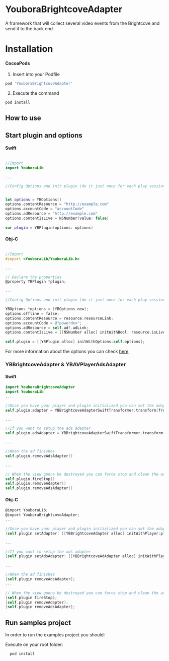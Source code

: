 
# YouboraBrightcoveAdapter

A framework that will collect several video events from the Brightcove and send it to the back end

# Installation

#### CocoaPods

1. Insert into your Podfile

```bash
pod 'YouboraBrightcoveAdapter'
```

2. Execute the command
```bash
pod install
```
## How to use

## Start plugin and options

#### Swift

```swift

//Import
import YouboraLib

...

//Config Options and init plugin (do it just once for each play session)


let options = YBOptions()
options.contentResource = "http://example.com"
options.accountCode = "accountCode"
options.adResource = "http://example.com"
options.contentIsLive = NSNumber(value: false)
    
var plugin = YBPlugin(options: options)
```

#### Obj-C

```objectivec

//Import
#import <YouboraLib/YouboraLib.h>

...

// Declare the properties
@property YBPlugin *plugin;

...

//Config Options and init plugin (do it just once for each play session)

YBOptions *options = [YBOptions new];
options.offline = false;
options.contentResource = resource.resourceLink;
options.accountCode = @"powerdev";
options.adResource = self.ad?.adLink;
options.contentIsLive = [[NSNumber alloc] initWithBool: resource.isLive];
        
self.plugin = [[YBPlugin alloc] initWithOptions:self.options];
```

For more information about the options you can check [here](http://developer.nicepeopleatwork.com/apidocs/ios6/Classes/YBOptions.html)

### YBBrightcoveAdapter & YBAVPlayerAdsAdapter

#### Swift

```swift
import YouboraBrightcoveAdapter
import YouboraLib
...

//Once you have your player and plugin initialized you can set the adapter
self.plugin.adapter = YBBrightcoveAdapterSwiftTransformer.transform(from: YBBrightcoveAdapter(player: player))

...

//If you want to setup the ads adapter
self.plugin.adsAdapter = YBBrightcoveAdapterSwiftTransformer.transform(fromAdsAdapter: YBBrightcoveAdAdapter(player: player))

...

//When the ad finishes 
self.plugin.removeAdsAdapter()

...

// When the view gonna be destroyed you can force stop and clean the adapters in order to make sure you avoid retain cycles  
self.plugin.fireStop()
self.plugin.removeAdapter()
self.plugin.removeAdsAdapter()
```

#### Obj-C

```objectivec
@import YouboraLib;
@import YouboraBrightcoveAdapter;
...

//Once you have your player and plugin initialized you can set the adapter
[self.plugin setAdapter: [[YBBrightcoveAdapter alloc] initWithPlayer:player]];

...

//If you want to setup the ads adapter
[self.plugin setAdsAdapter: [[YBBrightcoveAdAdapter alloc] initWithPlayer:player]];

...

//When the ad finishes 
[self.plugin removeAdsAdapter];
...

// When the view gonna be destroyed you can force stop and clean the adapters in order to make sure you avoid retain cycles  
[self.plugin fireStop];
[self.plugin removeAdapter];
[self.plugin removeAdsAdapter];
```

## Run samples project

In order to run the examples project you should:

Execute on your root folder:

```bash
  pod install
```
